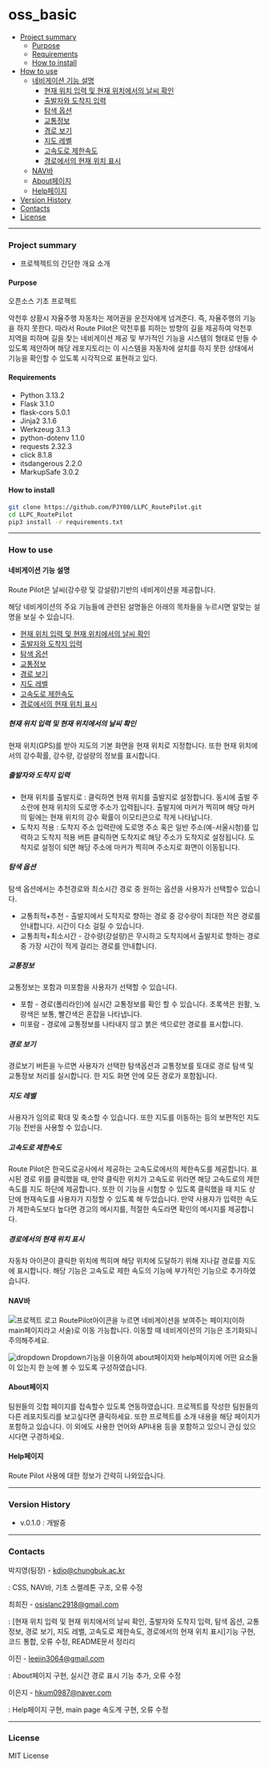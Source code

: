 # oss_basic

- [Project summary](#RoutePilot)
  - [Purpose](#purpose)
  - [Requirements](#requirements)
  - [How to install](#how-to-install)
- [How to use](#how-to-use)
  - [네비게이션 기능 설명](#네비게이션-기능-설명)
    - [현재 위치 입력 및 현재 위치에서의 날씨 확인](#현재-위치-입력-및-현재-위치에서의-날씨-확인)
    - [출발자와 도착지 입력](#출발자와-도착지-입력)
    - [탐색 옵션](#탐색-옵션)
    - [교통정보](#교통정보)
    - [경로 보기](#경로-보기)
    - [지도 레벨](#지도-레벨)
    - [고속도로 제한속도](#고속도로-제한속도)
    - [경로에서의 현재 위치 표시](#경로에서의-현재-위치-표시)
  - [NAV바](#nav바)
  - [About페이지](#about페이지)
  - [Help페이지](#help페이지)
- [Version History](#version-history)
- [Contacts](#contacts)
- [License](#license)

---

### Project summary
* 프로젝젝트의 간단한 개요 소개

#### Purpose

오픈소스 기초 프로젝트

악천후 상황시 자율주행 자동차는 제어권을 운전자에게 넘겨준다. 즉, 자율주행의 기능을 하지 못한다.
따라서 Route Pilot은 악천후를 피하는 방향의 길을 제공하여 악천후 지역을 피하며 길을 찾는 네비게이션 제공 및 부가적인 기능을 시스템의 형태로 만들 수 있도록 제안하며 해당 레포지토리는 이 시스템을 자동차에 설치를 하지 못한 상태에서 기능을 확인할 수 있도록 시각적으로 표현하고 있다.

#### Requirements

* Python 3.13.2
* Flask 3.1.0
* flask-cors 5.0.1
* Jinja2 3.1.6
* Werkzeug 3.1.3
* python-dotenv 1.1.0
* requests 2.32.3
* click 8.1.8
* itsdangerous 2.2.0
* MarkupSafe 3.0.2


#### How to install

```sh
git clone https://github.com/PJY00/LLPC_RoutePilot.git
cd LLPC_RoutePilot
pip3 install -r requirements.txt
```
---

### How to use

#### 네비게이션 기능 설명
Route Pilot은 날씨(강수량 및 강설량)기반의 네비게이션을 제공합니다.

해당 네비게이션의 주요 기능들에 관련된 설명들은 아래의 목차들을 누르시면 알맞는 설명을 보실 수 있습니다.
  - [현재 위치 입력 및 현재 위치에서의 날씨 확인](#현재-위치-입력-및-현재-위치에서의-날씨-확인)
  - [출발자와 도착지 입력](#출발자와-도착지-입력)
  - [탐색 옵션](#탐색-옵션)
  - [교통정보](#교통정보)
  - [경로 보기](#경로-보기)
  - [지도 레벨](#지도-레벨)
  - [고속도로 제한속도](#고속도로-제한속도)
  - [경로에서의 현재 위치 표시](#경로에서의-현재-위치-표시)

##### 현재 위치 입력 및 현재 위치에서의 날씨 확인
현재 위치(GPS)를 받아 지도의 기본 화면을 현재 위치로 지정합니다. 또한 현재 위치에서의 강수확률, 강수량, 강설량의 정보를 표시합니다.

##### 출발자와 도착지 입력
* 현재 위치를 출발지로 : 클릭하면 현재 위치를 출발지로 설정합니다. 동시에 출발 주소란에 현재 위치의 도로명 주소가 입력됩니다. 출발지에 마커가 찍히며 해당 마커의 밑에는 현재 위치의 강수 확률이 이모티콘으로 작게 나타납니다.
* 도착지 적용 : 도착지 주소 입력란에 도로명 주소 혹은 일반 주소(예-서울시청)를 입력하고 도착지 적용 버튼 클릭하면 도착지로 해당 주소가 도착지로 설정됩니다. 도착지로 설정이 되면 해당 주소에 마커가 찍히며 주소지로 화면이 이동됩니다.

##### 탐색 옵션
탐색 옵션에서는 추천경로와 최소시간 경로 중 원하는 옵션을 사용자가 선택할수 있습니다.

* 교통최적+추천 - 출발지에서 도착지로 향하는 경로 중 강수량이 최대한 적은 경로를 안내합니다. 시간이 다소 걸릴 수 있습니다.
* 교통최적+최소시간 - 강수량(강설량)은 무시하고 도착지에서 출발지로 향하는 경로 중 가장 시간이 적게 걸리는 경로를 안내합니다.

##### 교통정보
교통정보는 포함과 미포함을 사용자가 선택할 수 있습니다.

* 포함 - 경로(폴리라인)에 실시간 교통정보를 확인 할 수 있습니다. 초록색은 원활, 노랑색은 보통, 빨간색은 혼잡을 나타냅니다.
* 미포람 - 경로에 교통정보를 나타내지 않고 붉은 색으로만 경로를 표시합니다.

##### 경로 보기
경로보기 버튼을 누르면 사용자가 선택한 탐색옵션과 교통정보를 토대로 경로 탐색 및 교통정보 처리를 실시합니다. 한 지도 화면 안에 모든 경로가 포함됩니다.

##### 지도 레벨
사용자가 임의로 확대 및 축소할 수 있습니다. 또한 지도를 이동하는 등의 보편적인 지도 기능 전반을 사용할 수 있습니다.

##### 고속도로 제한속도
Route Pilot은 한국도로공사에서 제공하는 고속도로에서의 제한속도를 제공합니다. 표시된 경로 위를 클릭했을 때, 만약 클릭한 위치가 고속도로 위라면 해당 고속도로의 제한속도를 지도 하단에 제공합니다. 또한 이 기능을 시험할 수 있도록 클릭했을 때 지도 상단에 현재속도를 사용자가 지정할 수 있도록 해 두었습니다. 만약 사용자가 입력한 속도가 제한속도보다 높다면 경고의 메시지를, 적절한 속도라면 확인의 메시지를 제공합니다.

##### 경로에서의 현재 위치 표시
자동차 아이콘이 클릭한 위치에 찍히며 해당 위치에 도달하기 위해 지나갈 경로를 지도에 표시합니다. 해당 기능은 고속도로 제한 속도의 기능에 부가적인 기능으로 추가하였습니다.

#### NAV바
![프로젝트 로고](RoutePilot/images/RPlogo.png)
RoutePilot아이콘을 누르면 네비게이션을 보여주는 페이지(이하 main페이지라고 서술)로 이동 가능합니다. 이동할 때 네비게이션의 기능은 초기화되니 주의해주세요.

![dropdown](RoutePilot/images/navbar.png)
Dropdown기능을 이용하여 about페이지와 help페이지에 어떤 요소들이 있는지 한 눈에 볼 수 있도록 구성하였습니다.

#### About페이지
팀원들의 깃헙 페이지를 접속할수 있도록 연동하였습니다. 프로젝트를 작성한 팀원들의 다른 레포지토리를 보고싶다면 클릭하세요. 또한 프로젝트를 소개 내용을 해당 페이지가 포함하고 있습니다. 이 외에도 사용한 언어와 API내용 등을 포함하고 있으니 관심 있으시다면 구경하세요.

#### Help페이지
Route Pilot 사용에 대한 정보가 간략히 나와있습니다.

---

### Version History

* v.0.1.0 : 개발중

---
### Contacts

박지영(팀장) - kdio@chungbuk.ac.kr

 : CSS, NAV바, 기초 스켈레톤 구조, 오류 수정

최희진 - osislanc2918@gmail.com

 : [현재 위치 입력 및 현재 위치에서의 날씨 확인, 출발자와 도착지 입력, 탐색 옵션, 교통정보, 경로 보기, 지도 레벨, 고속도로 제한속도, 경로에서의 현재 위치 표시]기능 구현, 코드 통합, 오류 수정, README문서 정리리

이진 - leejin3064@gmail.com

 : About페이지 구현, 실시간 경로 표시 기능 추가, 오류 수정

이은지 - hkum0987@naver.com

 : Help페이지 구현, main page 속도계 구현, 오류 수정

---

### License

MIT License
